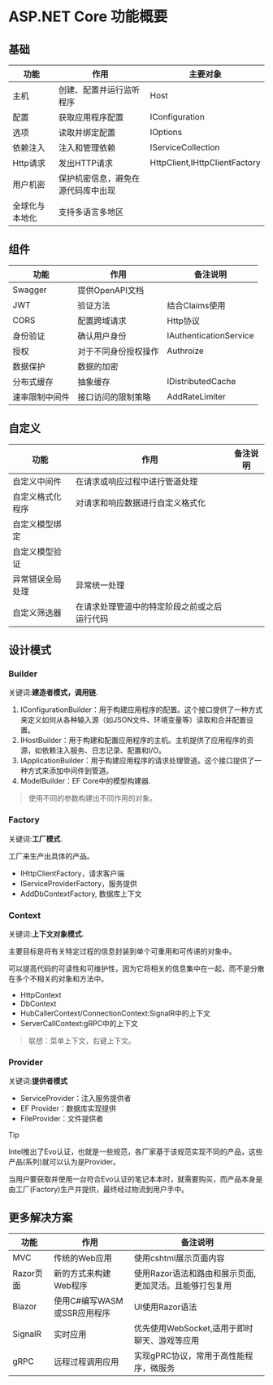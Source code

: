 # ASP.NET Core 功能概要

## 基础

| 功能 |作用  |主要对象  |
|---------|---------|---------|
|主机     | 创建、配置并运行监听程序        |   Host      |
|配置     | 获取应用程序配置        | IConfiguration |
|选项     | 读取并绑定配置     | IOptions        |
|依赖注入 | 注入和管理依赖|IServiceCollection|
|Http请求|发出HTTP请求|HttpClient,IHttpClientFactory|
|用户机密|保护机密信息，避免在源代码库中出现||
|全球化与本地化|支持多语言多地区||

## 组件

| 功能 |作用  |备注说明  |
|---------|---------|---------|
|Swagger|提供OpenAPI文档||
|JWT|验证方法|结合Claims使用|
|CORS|配置跨域请求|Http协议|
|身份验证|确认用户身份|IAuthenticationService|
|授权|对于不同身份授权操作|Authroize|
|数据保护|数据的加密||
|分布式缓存|抽象缓存|IDistributedCache|
|速率限制中间件|接口访问的限制策略|AddRateLimiter|

## 自定义

| 功能 |作用  |备注说明  |
|---------|---------|---------|
|自定义中间件|在请求或响应过程中进行管道处理||
|自定义格式化程序|对请求和响应数据进行自定义格式化||
|自定义模型绑定|||
|自定义模型验证|||
|异常错误全局处理|异常统一处理||
|自定义筛选器|在请求处理管道中的特定阶段之前或之后运行代码||

## 设计模式

### Builder

关键词:**建造者模式，调用链**.

1. IConfigurationBuilder：用于构建应用程序的配置。这个接口提供了一种方式来定义如何从各种输入源（如JSON文件、环境变量等）读取和合并配置设置。
2. IHostBuilder：用于构建和配置应用程序的主机。主机提供了应用程序的资源，如依赖注入服务、日志记录、配置和I/O。
3. IApplicationBuilder：用于构建应用程序的请求处理管道。这个接口提供了一种方式来添加中间件到管道。
4. ModelBuilder：EF Core中的模型构建器.

> 使用不同的参数构建出不同作用的对象。

### Factory

关键词:**工厂模式**.

工厂来生产出具体的产品。

- IHttpClientFactory，请求客户端
- IServiceProviderFactory，服务提供
- AddDbContextFactory, 数据库上下文

### Context

关键词:**上下文对象模式.**

主要目标是将有关特定过程的信息封装到单个可重用和可传递的对象中。

可以提高代码的可读性和可维护性，因为它将相关的信息集中在一起，而不是分散在多个不相关的对象和方法中。

- HttpContext
- DbContext
- HubCallerContext/ConnectionContext:SignalR中的上下文
- ServerCallContext:gRPC中的上下文

> 联想：菜单上下文，右键上下文。

### Provider

关键词:**提供者模式**

- ServiceProvider：注入服务提供者
- EF Provider：数据库实现提供
- FileProvider：文件提供者

> [!TIP]
> Intel推出了Evo认证，也就是一些规范，各厂家基于该规范实现不同的产品，这些产品(系列)就可以认为是Provider。
>
> 当用户要获取并使用一台符合Evo认证的笔记本本时，就需要购买，而产品本身是由工厂(Factory)生产并提供，最终经过物流到用户手中。

## 更多解决方案

| 功能 |作用  |备注说明  |
|---------|---------|---------|
|MVC|传统的Web应用|使用cshtml展示页面内容|
|Razor页面|新的方式来构建Web程序|使用Razor语法和路由和展示页面,更加灵活。且能够打包复用|
|Blazor|使用C#编写WASM或SSR应用程序|UI使用Razor语法|
|SignalR|实时应用|优先使用WebSocket,适用于即时聊天、游戏等应用|
|gRPC|远程过程调用应用|实现gPRC协议，常用于高性能程序，微服务|
